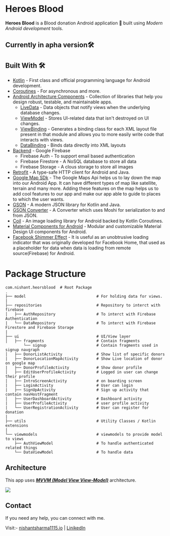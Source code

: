 # **Heroes Blood** 

**Heroes Blood** is a Blood donation Android application 📱 built using *Modern Android development* tools.

## **Currently in apha version**🛠

## Built With 🛠
- [Kotlin](https://kotlinlang.org/) - First class and official programming language for Android development.
- [Coroutines](https://kotlinlang.org/docs/reference/coroutines-overview.html) - For asynchronous and more.
- [Android Architecture Components](https://developer.android.com/topic/libraries/architecture) - Collection of libraries that help you design robust, testable, and maintainable apps.
  - [LiveData](https://developer.android.com/topic/libraries/architecture/livedata) - Data objects that notify views when the underlying database changes.
  - [ViewModel](https://developer.android.com/topic/libraries/architecture/viewmodel) - Stores UI-related data that isn't destroyed on UI changes. 
  - [ViewBinding](https://developer.android.com/topic/libraries/view-binding) - Generates a binding class for each XML layout file present in that module and allows you to more easily write code that interacts with views.
  - [DataBinding](https://developer.android.com/topic/libraries/data-binding) - Binds data directly into XML layouts
- [Backend](https://firebase.google.com) - Google Firebase
  - Firebase Auth - To support email based authentication
  - Firebase Firestore - A NoSQL database to store all data 
  - Firebase Storage - A clous storage to store all images
- [Retrofit](https://square.github.io/retrofit/) - A type-safe HTTP client for Android and Java.
- [Google Map SDk](https://developers.google.com/maps/documentation/android-sdk/start) - The Google Maps Api helps us to lay down the map into our Android App. It can have different types of map like satellite, terrain and many more. Adding these features on the map helps us to add cool features to our app and make our app able to guide to places to which the user wants.
- [GSON](https://github.com/google/gson) - A modern JSON library for Kotlin and Java.
- [GSON Converter](https://github.com/square/retrofit/tree/master/retrofit-converters/gson) - A Converter which uses Moshi for serialization to and from JSON.
- [Coil](http://github.com/coil-kt/coil) - An image loading library for Android backed by Kotlin Coroutines.
- [Material Components for Android](https://github.com/material-components/material-components-android) - Modular and customizable Material Design UI components for Android.
- [Facebook Shimmer Effect](http://facebook.github.io/shimmer-android/) - It is useful as an unobtrusive loading indicator that was originally developed for Facebook Home, that used as a placeholder for data when data is loading from remote source(Firebase) for Android.

# Package Structure
    
    com.nishant.heorsblood  # Root Package
    .
    ├── model                               # For holding data for views.
    |
    ├── repositories                        # Repository to interct with firebase             
    │   ├── AuthRepository                  # To interct with Firebase Authentication
    |   └── DataRepository                  # To interct with Firebase Firestore and Firebase Storage 
    |
    ├── ui                                  # UI/View layer
    │   ├── fragments                       # Contain fragments
            └── signup                      # Contain fragments used in signup navgraph
    │   ├── DonorListActivity               # Show list of specific donors
    |   ├── DonorLocationMapActivity        # Show Live location of donor on google map
    |   ├── DonorProfileActivity            # Show donor profile
    │   ├── EditUserProfileActivity         # Logged in user can change their profile
    │   ├── IntroScreenActivity             # on boarding screen
    |   ├── LoginActivity                   # User can login
    |   ├── SignUpActivity                  # Sign up activity that contain navHostFragment
    │   ├── UserDashboardActivity           # Dashboard activity
    |   ├── UserProfileActivity             # user profile activity
    |   └── UserRegistrationActivity        # User can register for donation
    |
    ├── utils                               # Utility Classes / Kotlin extensions
    |
    └── viewmodels                          # viewmodels to provide model to views
        ├── AuthViewModel                   # To handle authenticated related things
        └── DataViewModel                   # To handle data 
    

## Architecture
This app uses [***MVVM (Model View View-Model)***](https://developer.android.com/jetpack/docs/guide#recommended-app-arch) architecture.

![](https://developer.android.com/topic/libraries/architecture/images/final-architecture.png)
  
 ## Contact
If you need any help, you can connect with me.

Visit:- [nishantsharma1115.io](https://nishantsharma1115.github.io) | [LinikedIn](https://linkedin.com/in/nishantsharma1115)

